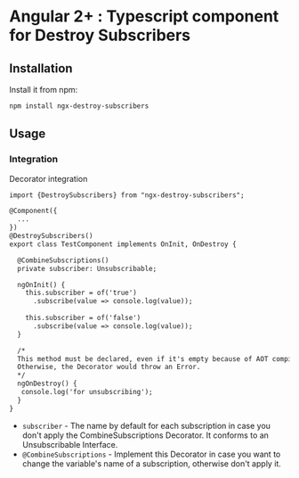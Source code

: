 
# Angular 2+ : Typescript component for Destroy Subscribers

Installation
--------------------------------------

Install it from npm:

```bash
npm install ngx-destroy-subscribers
```

Usage
--------------------------------------


### Integration

Decorator integration

```html
import {DestroySubscribers} from "ngx-destroy-subscribers";

@Component({
  ...
})
@DestroySubscribers()
export class TestComponent implements OnInit, OnDestroy {

  @CombineSubscriptions()
  private subscriber: Unsubscribable;

  ngOnInit() {
    this.subscriber = of('true')
      .subscribe(value => console.log(value));
    
    this.subscriber = of('false')
      .subscribe(value => console.log(value));
  }

  /*
  This method must be declared, even if it's empty because of AOT compilation;
  Otherwise, the Decorator would throw an Error.
  */
  ngOnDestroy() {
   console.log('for unsubscribing');
  }
}
```

- `subscriber` - The name by default for each subscription in case you don't apply the CombineSubscriptions Decorator. It conforms to an Unsubscribable Interface.
- `@CombineSubscriptions` - Implement this Decorator in case you want to change the variable's name of a subscription, otherwise don't apply it.
